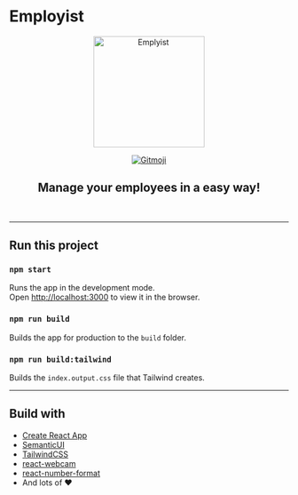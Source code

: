 # Employist

<p align="center">
	<a href="https://github.com/LinkSake/employist">
		<img src="https://i.imgur.com/slXgoGq.png" height="200" alt="Emplyist">
	</a>
</p>
<p align="center">
	<a href="https://gitmoji.carloscuesta.me">
		<img src="https://img.shields.io/badge/gitmoji-%20😜%20😍-FFDD67.svg?style=flat-square"
			 alt="Gitmoji">
	</a>
    <h2 style="text-align: center;">Manage your employees in a easy way!</h2>
    <br>
</p>



---

## Run this project

### `npm start`

Runs the app in the development mode.\
Open [http://localhost:3000](http://localhost:3000) to view it in the browser.

### `npm run build`

Builds the app for production to the `build` folder.

### `npm run build:tailwind`

Builds the `index.output.css` file that Tailwind creates.

---

## Build with

- [Create React App](https://github.com/facebook/create-react-app)
- [SemanticUI](https://react.semantic-ui.com/)
- [TailwindCSS](https://tailwindcss.com/)
- [react-webcam](https://github.com/mozmorris/react-webcam)
- [react-number-format](https://github.com/s-yadav/react-number-format)
- And lots of ❤️


